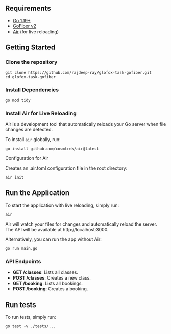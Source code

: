 ## Requirements

- [Go 1.19+](https://golang.org/dl/)
- [GoFiber v2](https://gofiber.io/)
- [Air](https://github.com/cosmtrek/air) (for live reloading)

## Getting Started

### Clone the repository
```
git clone https://github.com/rajdeep-ray/glofox-task-gofiber.git
cd glofox-task-gofiber
```

### Install Dependencies
```
go mod tidy
```

### Install Air for Live Reloading
Air is a development tool that automatically reloads your Go server when file changes are detected.

To install `air` globally, run:
```
go install github.com/cosmtrek/air@latest
```

Configuration for Air

Creates an .air.toml configuration file in the root directory:
```
air init
```

## Run the Application
To start the application with live reloading, simply run:
```
air
```
Air will watch your files for changes and automatically reload the server. The API will be available at http://localhost:3000.

Alternatively, you can run the app without Air:

````
go run main.go
````

### API Endpoints
- **GET /classes**: Lists all classes.
- **POST /classes**: Creates a new class.
- **GET /booking**: Lists all bookings.
- **POST /booking**: Creates a booking.

## Run tests
To run tests, simply run:
```
go test -v ./tests/...
```
